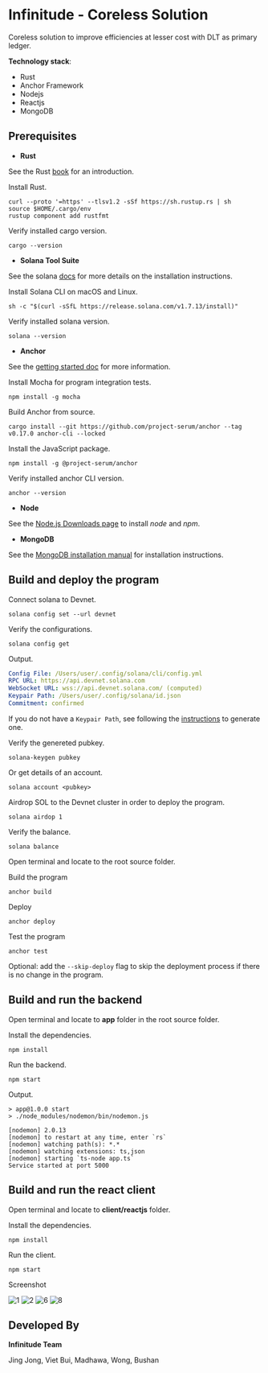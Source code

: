 Infinitude - Coreless Solution
===

Coreless solution to improve efficiencies at lesser cost with DLT as primary ledger.

**Technology stack**:
* Rust
* Anchor Framework
* Nodejs
* Reactjs
* MongoDB

## Prerequisites
* **Rust**

See the Rust [book](https://doc.rust-lang.org/book) for an introduction.

Install Rust.
```shen
curl --proto '=https' --tlsv1.2 -sSf https://sh.rustup.rs | sh
source $HOME/.cargo/env
rustup component add rustfmt
```

Verify installed cargo version.
```shen
cargo --version
```

* **Solana Tool Suite**

See the solana [docs](https://docs.solana.com/cli/install-solana-cli-tools) for more details on the installation instructions.

Install Solana CLI on macOS and Linux.
```shen
sh -c "$(curl -sSfL https://release.solana.com/v1.7.13/install)"
```

Verify installed solana version.
```shen
solana --version
```
* **Anchor**

See the [getting started doc](https://project-serum.github.io/anchor/getting-started/installation.html#install-anchor) for more information.

Install Mocha for program integration tests.
```shen
npm install -g mocha
```

Build Anchor from source.
```shen
cargo install --git https://github.com/project-serum/anchor --tag v0.17.0 anchor-cli --locked
```

Install the JavaScript package.
```shen
npm install -g @project-serum/anchor
```

Verify installed anchor CLI version.
```shen
anchor --version
```

* **Node**

See the [Node.js Downloads page](https://nodejs.org/en/download/) to install _node_ and _npm_.

* **MongoDB**

See the [MongoDB installation manual](https://docs.mongodb.com/manual/installation/) for installation instructions.

## Build and deploy the program

Connect solana to Devnet.
```shen
solana config set --url devnet
```

Verify the configurations.
```shen
solana config get
```

Output.
```yaml
Config File: /Users/user/.config/solana/cli/config.yml
RPC URL: https://api.devnet.solana.com 
WebSocket URL: wss://api.devnet.solana.com/ (computed)
Keypair Path: /Users/user/.config/solana/id.json 
Commitment: confirmed 
```

If you do not have a `Keypair Path`, see following the [instructions](https://docs.solana.com/wallet-guide/paper-wallet#seed-phrase-generation) to generate one.

Verify the genereted pubkey.
```shen
solana-keygen pubkey
```

Or get details of an account.
```shen
solana account <pubkey>
```

Airdrop SOL to the Devnet cluster in order to deploy the program.
```shen
solana airdop 1
```

Verify the balance.
```shen
solana balance
```
Open terminal and locate to the root source folder.

Build the program
```shen
anchor build
```

Deploy
```shen
anchor deploy
```

Test the program
```shen
anchor test
```
Optional: add the `--skip-deploy` flag to skip the deployment process if there is no change in the program.

## Build and run the backend

Open terminal and locate to **app** folder in the root source folder.

Install the dependencies.
```shen
npm install
```

Run the backend.
```shen
npm start
```

Output.
```gn
> app@1.0.0 start
> ./node_modules/nodemon/bin/nodemon.js

[nodemon] 2.0.13
[nodemon] to restart at any time, enter `rs`
[nodemon] watching path(s): *.*
[nodemon] watching extensions: ts,json
[nodemon] starting `ts-node app.ts`
Service started at port 5000
```

## Build and run the react client

Open terminal and locate to **client/reactjs** folder.

Install the dependencies.
```shen
npm install
```

Run the client.
```shen
npm start
```

Screenshot

![1](https://user-images.githubusercontent.com/42803676/137480550-a3084286-8bfb-4404-b5ee-832ef3702d1f.PNG)
![2](https://user-images.githubusercontent.com/42803676/137480698-48a76038-24bb-41e2-95ac-1f1c1bcd2422.PNG)
![6](https://user-images.githubusercontent.com/42803676/137480725-a5c48ca5-8cb3-41f5-97c5-6b1745a4ad50.PNG)
![8](https://user-images.githubusercontent.com/42803676/137480874-30f457c5-746d-4453-bd81-227913679b3b.PNG)


Developed By
------------
**Infinitude Team**

Jing Jong, Viet Bui, Madhawa, Wong, Bushan
